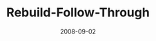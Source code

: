 ---
layout: music 
title: "Rebuild-Follow-Through"
series: "Rebuild"
date: 2008-09-02 
description: "Setbacks are a part of following any vision. How we handle them determines whether or not we grow spiritually through those times of difficulty. In this talk, Chuck Mingo shares a few thoughts on how Nehemiah dealt with setbacks in his effort to rebuild the walls of Jerusalem."
audio: "http://s3.amazonaws.com/crossroadsaudiomessages/Rebuild_Week_3_Follow-through_8_31_08_Chuck_Mingo.mp3"
audio-duration: "41:07"
---